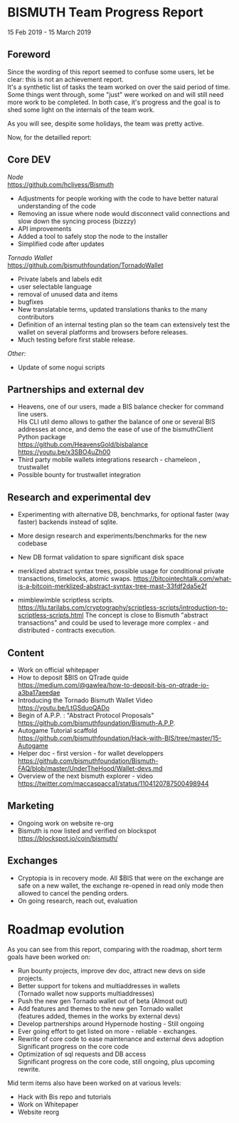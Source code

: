 # BISMUTH Team Progress Report

15 Feb 2019 - 15 March 2019

## Foreword
	
Since the wording of this report seemed to confuse some users, let be clear: this is not an achievement report.  
It's a synthetic list of tasks the team worked on over the said period of time.
Some things went through, some "just" were worked on and will still need more work to be completed. In both case, it's progress and the goal is to shed some light on the internals of the team work.

As you will see, despite some holidays, the team was pretty active.

Now, for the detailled report:

## Core DEV

*Node*  
https://github.com/hclivess/Bismuth

- Adjustments for people working with the code to have better natural understanding of the code
- Removing an issue where node would disconnect valid connections and slow down the syncing process (bizzzy)
- API improvements
- Added a tool to safely stop the node to the installer
- Simplified code after updates

*Tornado Wallet*  
https://github.com/bismuthfoundation/TornadoWallet

- Private labels and labels edit
- user selectable language
- removal of unused data and items
- bugfixes
- New translatable terms, updated translations thanks to the many contributors
- Definition of an internal testing plan so the team can extensively test the wallet on several platforms and browsers before releases.
- Much testing before first stable release.

*Other:*  
- Update of some nogui scripts
 
## Partnerships and external dev

- Heavens, one of our users, made a BIS balance checker for command line users.  
  His CLI util demo allows to gather the balance of one or several BIS addresses at once, and demo the ease of use of the  bismuthClient Python package  
  https://github.com/HeavensGold/bisbalance
  https://youtu.be/x3SBO4uZh00
- Third party mobile wallets integrations research - chameleon , trustwallet
- Possible bounty for trustwallet integration


## Research and experimental dev

- Experimenting with alternative DB, benchmarks, for optional faster (way faster) backends instead of sqlite.
- More design research and experiments/benchmarks for the new codebase
- New DB format validation to spare significant disk space

- merklized abstract syntax trees, possible usage for conditional private transactions, timelocks, atomic swaps. 
https://bitcointechtalk.com/what-is-a-bitcoin-merklized-abstract-syntax-tree-mast-33fdf2da5e2f
- mimblewimble scriptless scripts.  
  https://tlu.tarilabs.com/cryptography/scriptless-scripts/introduction-to-scriptless-scripts.html
  The concept is close to Bismuth "abstract transactions" and could be used to leverage more complex - and distributed - contracts execution.


## Content

- Work on official whitepaper
- How to deposit $BIS on QTrade quide  
  https://medium.com/@gawlea/how-to-deposit-bis-on-qtrade-io-a3ba17aeedae
- Introducing the Tornado Bismuth Wallet Video  
  https://youtu.be/LtGSduoQADo
- Begin of A.P.P. : "Abstract Protocol Proposals"  
  https://github.com/bismuthfoundation/Bismuth-A.P.P.  
- Autogame Tutorial scaffold  
  https://github.com/bismuthfoundation/Hack-with-BIS/tree/master/15-Autogame
- Helper doc - first version - for wallet developpers  
  https://github.com/bismuthfoundation/Bismuth-FAQ/blob/master/UnderTheHood/Wallet-devs.md
- Overview of the next bismuth explorer - video  
  https://twitter.com/maccaspacca1/status/1104120787500498944

## Marketing

- Ongoing work on website re-org
- Bismuth is now listed and verified on blockspot  
  https://blockspot.io/coin/bismuth/

## Exchanges

- Cryptopia is in recovery mode. All $BIS that were on the exchange are safe on a new wallet, the exchange re-opened in read only mode then allowed to cancel the pending orders.
- On going research, reach out, evaluation


# Roadmap evolution

As you can see from this report, comparing with the roadmap, short term goals have been worked on:

- Run bounty projects, improve dev doc, attract new devs on side projects.
- Better support for tokens and multiaddresses in wallets  
  (Tornado wallet now supports multiaddresses)
- Push the new gen Tornado wallet out of beta (Almost out)
- Add features and themes to the new gen Tornado wallet  
  (features added, themes in the works by external devs)
- Develop partnerships around Hypernode hosting - Still ongoing
- Ever going effort to get listed on more - reliable - exchanges.
- Rewrite of core code to ease maintenance and external devs adoption  
  Significant progress on the core code
- Optimization of sql requests and DB access  
  Significant progress on the core code, still ongoing, plus upcoming rewrite.
  
  
Mid term items also have been worked on at various levels:

- Hack with Bis repo and tutorials
- Work on Whitepaper
- Website reorg
